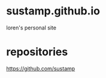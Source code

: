 # sustamp.github.io 

loren's personal site

# repositories
<a href="https://github.com/sustamp">https://github.com/sustamp</a>
